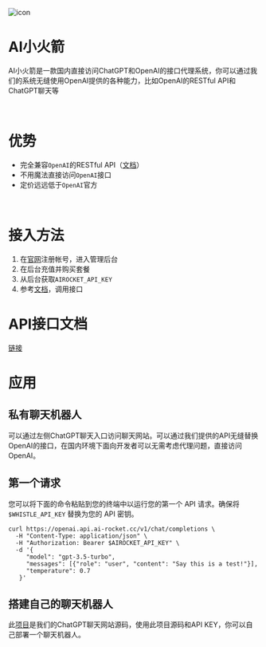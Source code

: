 

![icon](https://www.ai-rocket.cc/assets/img/ai-whistle-horizon-02.png)



# AI小火箭

AI小火箭是一款国内直接访问ChatGPT和OpenAI的接口代理系统，你可以通过我们的系统无缝使用OpenAI提供的各种能力，比如OpenAI的RESTful API和ChatGPT聊天等

<br>

# 优势
- 完全兼容`OpenAI`的RESTful API（[文档](https://doc.ai-rocket.cc/)）
- 不用魔法直接访问`OpenAI`接口
- 定价远远低于`OpenAI`官方

<br>

# 接入方法

1. 在[官网](https://www.ai-rocket.cc)注册帐号，进入管理后台
2. 在后台充值并购买套餐
3. 从后台获取`AIROCKET_API_KEY`
4. 参考[文档](https://doc.ai-rocket.cc/)，调用接口



# API接口文档

[链接](https://doc.ai-rocket.cc/)



# 应用

## 私有聊天机器人

可以通过左侧ChatGPT聊天入口访问聊天网站。可以通过我们提供的API无缝替换OpenAI的接口，在国内环境下面向开发者可以无需考虑代理问题，直接访问OpenAI。



## 第一个请求

您可以将下面的命令粘贴到您的终端中以运行您的第一个 API 请求。确保将 `$WHISTLE_API_KEY` 替换为您的 API 密钥。

```shell
curl https://openai.api.ai-rocket.cc/v1/chat/completions \
  -H "Content-Type: application/json" \
  -H "Authorization: Bearer $AIROCKET_API_KEY" \
  -d '{
     "model": "gpt-3.5-turbo",
     "messages": [{"role": "user", "content": "Say this is a test!"}],
     "temperature": 0.7
   }'
```



## 搭建自己的聊天机器人

此[项目](https://github.com/rocketaicc/ai_chat_user )是我们的ChatGPT聊天网站源码，使用此项目源码和API KEY，你可以自己部署一个聊天机器人。
